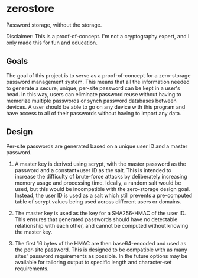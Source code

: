 # zerostore

Password storage, without the storage.

Disclaimer: This is a proof-of-concept. I'm not a cryptography expert, and I only made this for fun and education.

## Goals

The goal of this project is to serve as a proof-of-concept for a zero-storage password management system. This means that all the information needed to generate a secure, unique, per-site password can be kept in a user's head. In this way, users can eliminate password reuse without having to memorize multiple passwords or synch password databases between devices. A user should be able to go on any device with this program and have access to all of their passwords without having to import any data.

## Design

Per-site passwords are generated based on a unique user ID and a master password. 

1) A master key is derived using scrypt, with the master password as the password and a constant+user ID as the salt. This is intended to increase the difficulty of brute-force attacks by deliberately increasing memory usage and processing time. Ideally, a random salt would be used, but this would be incompatible with the zero-storage design goal. Instead, the user ID is used as a salt which still prevents a pre-computed table of scrypt values being used across different users or domains.

2) The master key is used as the key for a SHA256-HMAC of the user ID. This ensures that generated passwords should have no detectable relationship with each other, and cannot be computed without knowing the master key.

3) The first 16 bytes of the HMAC are then base64-encoded and used as the per-site password. This is designed to be compatible with as many sites' password requirements as possible. In the future options may be available for tailoring output to specific length and character-set requirements.

